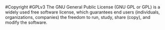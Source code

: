 #Copyright
#GPLv3
The GNU General Public License (GNU GPL or GPL) is a widely used
free software license, which guarantees end users (individuals, organizations, companies)
the freedom to run, study, share (copy), and modify the software.
